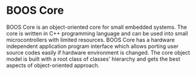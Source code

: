 # BOOS Core
BOOS Core is an object-oriented core for small embedded systems. The core is written in C++ programming language and can be used into small microcontrollers with limited resources. BOOS Core has a hardware independent application program interface which allows porting user source codes easily if hardware environment is changed. The core object model is built with a root class of classes' hierarchy and gets the best aspects of object-oriented approach.
